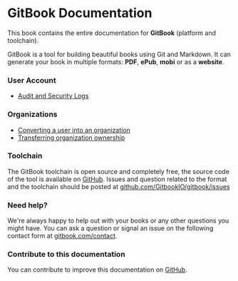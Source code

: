 GitBook Documentation
=============

This book contains the entire documentation for **GitBook** (platform and toolchain).

GitBook is a tool for building beautiful books using Git and Markdown. It can generate your book in multiple formats: **PDF**, **ePub**, **mobi** or as a **website**.


### User Account

- [Audit and Security Logs](./platform/audit_logs.md)

### Organizations

- [Converting a user into an organization](./platform/organizations/convert.md)
- [Transferring organization ownership](./platform/organizations/ownership.md)

### Toolchain

The GitBook toolchain is open source and completely free, the source code of the tool is available on [GitHub](https://github.com/GitbookIO/gitbook). Issues and question related to the format and the toolchain should be posted at [github.com/GitbookIO/gitbook/issues](https://github.com/GitbookIO/gitbook/issues)

### Need help?

We're always happy to help out with your books or any other questions you might have. You can ask a question or signal an issue on the following contact form at [gitbook.com/contact](https://www.gitbook.com/contact).

### Contribute to this documentation

You can contribute to improve this documentation on [GitHub](https://github.com/GitbookIO/documentation).